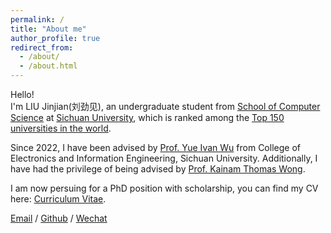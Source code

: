 ```yaml
---
permalink: /
title: "About me"
author_profile: true
redirect_from: 
  - /about/
  - /about.html
---
```




  
Hello!  
I'm LIU Jinjian(刘劲见), an undergraduate student from [School of Computer Science](https://cs.scu.edu.cn/) at [Sichuan University](https://www.scu.edu.cn/), which is ranked among the [Top 150 universities in the world](https://www.shanghairanking.com/institution/sichuan-university).  

Since 2022, I have been advised by [Prof. Yue Ivan Wu](https://scholar.google.com/citations?user=3hAyJWwAAAAJ&hl=zh-CN) from College of Electronics and Information Engineering, Sichuan University. Additionally, I have had the privilege of being advised by [Prof. Kainam Thomas Wong](https://ieeexplore.ieee.org/author/37278684000).

I am now persuing for a PhD position with scholarship, you can find my CV here: [Curriculum Vitae](../assets/CV-20240523-JJL.pdf).

[Email](austin.liujinjian@gmail.com) / [Github](https://github.com/austin-liujinjian) / [Wechat](../images/wechat.jpg) 
